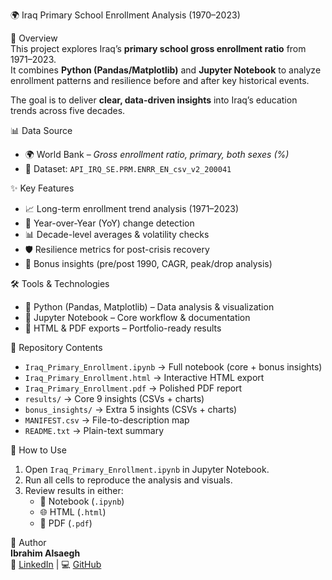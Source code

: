 🌍 Iraq Primary School Enrollment Analysis (1970–2023)

📌 Overview  
This project explores Iraq’s **primary school gross enrollment ratio** from 1971–2023.  
It combines **Python (Pandas/Matplotlib)** and **Jupyter Notebook** to analyze enrollment patterns and resilience before and after key historical events.

The goal is to deliver **clear, data-driven insights** into Iraq’s education trends across five decades.

📊 Data Source  
- 🌍 World Bank – *Gross enrollment ratio, primary, both sexes (%)*  
- 📂 Dataset: `API_IRQ_SE.PRM.ENRR_EN_csv_v2_200041`  

✨ Key Features  
- 📈 Long-term enrollment trend analysis (1971–2023)  
- 🔄 Year-over-Year (YoY) change detection  
- 📊 Decade-level averages & volatility checks  
- 🛡 Resilience metrics for post-crisis recovery  
- 🎯 Bonus insights (pre/post 1990, CAGR, peak/drop analysis)  

🛠 Tools & Technologies  
- 🐍 Python (Pandas, Matplotlib) – Data analysis & visualization  
- 📓 Jupyter Notebook – Core workflow & documentation  
- 📄 HTML & PDF exports – Portfolio-ready results  

📂 Repository Contents  
- `Iraq_Primary_Enrollment.ipynb` → Full notebook (core + bonus insights)  
- `Iraq_Primary_Enrollment.html` → Interactive HTML export  
- `Iraq_Primary_Enrollment.pdf` → Polished PDF report  
- `results/` → Core 9 insights (CSVs + charts)  
- `bonus_insights/` → Extra 5 insights (CSVs + charts)  
- `MANIFEST.csv` → File-to-description map  
- `README.txt` → Plain-text summary  

🚀 How to Use  
1. Open `Iraq_Primary_Enrollment.ipynb` in Jupyter Notebook.  
2. Run all cells to reproduce the analysis and visuals.  
3. Review results in either:  
   - 📓 Notebook (`.ipynb`)  
   - 🌐 HTML (`.html`)  
   - 📄 PDF (`.pdf`)  

👤 Author  
**Ibrahim Alsaegh**  
🔗 [LinkedIn](#) | 💻 [GitHub](#)  
